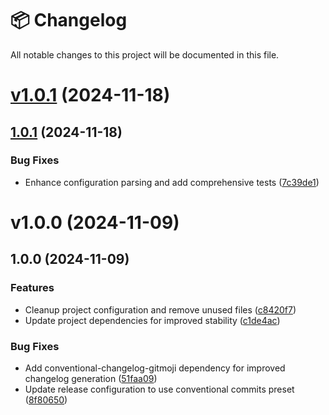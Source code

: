 # 📦 Changelog

All notable changes to this project will be documented in this file.


# [v1.0.1](https://github.com/vixshan/linkapp/compare/v1.0.0...v1.0.1) (2024-11-18)



## [1.0.1](https://github.com/vixshan/linkapp/compare/v1.0.0...v1.0.1) (2024-11-18)

### Bug Fixes

* Enhance configuration parsing and add comprehensive tests ([7c39de1](https://github.com/vixshan/linkapp/commit/7c39de174b2daa8b7a22028670c89e601c951876))

# v1.0.0 (2024-11-09)



## 1.0.0 (2024-11-09)

### Features

* Cleanup project configuration and remove unused files ([c8420f7](https://github.com/vixshan/linkapp/commit/c8420f746e3d644f33e7d2f087eb379111bf09b7))
* Update project dependencies for improved stability ([c1de4ac](https://github.com/vixshan/linkapp/commit/c1de4acb9ad98283d3c9715376f142a8eda294ce))

### Bug Fixes

* Add conventional-changelog-gitmoji dependency for improved changelog generation ([51faa09](https://github.com/vixshan/linkapp/commit/51faa09ea6885ccd1d8b649f7e9c7dcbf9ae03d1))
* Update release configuration to use conventional commits preset ([8f80650](https://github.com/vixshan/linkapp/commit/8f8065024aaace790e92354bd4e37056072d74e9))
